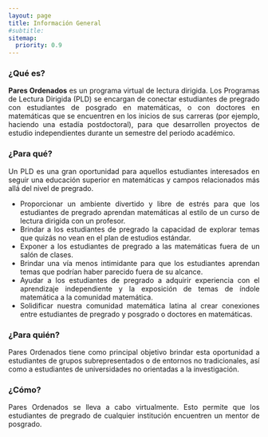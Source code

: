 ```yaml
---
layout: page
title: Información General
#subtitle:
sitemap:
  priority: 0.9
---
```

<!--<img src="{{ '/assets/img/icons8-abscissa-50.png' | prepend: site.baseurl }}" id="about-img">
<div id="describe-text">
	<p>A simple, minimal Jekyll theme for a personal web page and blog, focusing on white space and readability</p>
	<p>Fork and use the theme from the <strong> <a href="https://github.com/knhash/Pudhina"> repository</a> </strong></p>
</div>-->	

### ¿Qué es?
<div style="text-align: justify">
<p>
<strong>Pares Ordenados</strong> es un programa virtual de lectura dirigida. Los Programas de Lectura Dirigida (PLD) se encargan de conectar estudiantes de pregrado con estudiantes de posgrado en matemáticas, o con doctores en matemáticas que se encuentren en los inicios de sus carreras (por ejemplo, haciendo una estadía postdoctoral), para que desarrollen proyectos de estudio independientes durante un semestre del periodo académico.
</p>
</div>
<!--
<div style="text-align: justify">
<p>
La primera versión de estos programas fue creada por un grupo de estudiantes de posgrado de la Universidad de Chicago en el 2003, ver <a href="https://blogs.ams.org/matheducation/2015/06/20/we-started-a-directed-reading-program-and-so-can-you/">AMS Blogs on Teaching and Learning Mathematics</a>. En inglés reciben el nombre de Directed Reading Programs (DRP). En la actualidad existen muchos PLD en Estados Unidos. Mark Behrens, Moon Duchin, Kathryn Mann, Candice Price, Felipe Ramirez, Gigliola Staffilani y Bena Tshishiku iniciaron la DRP Network (Red de PLD). Mann y Tshishiku crearon un sitio web que compila información y recursos sobre los PLD, ver <a href="https://sites.google.com/view/drp-network/home?authuser=0">DRP Network</a>. En 2019, la psicóloga social de la Universidad de California, Berkeley, <a href="https://psychology.berkeley.edu/people/ozlem-ayduk">Ozlem Ayduk</a> realizó encuestas y entrevistas a los mentores y aprendices de un PLD para estudiar cómo estos programas contribuyen con la experiencia y formación de la identidad de los aprendices como estudiantes de matemáticas. Resultados de las <a href="https://drive.google.com/file/d/1v0T0f9Gw_-T1elHPvUl6PhQWn2g_pCD3/view">encuestas</a> y las <a href="https://drive.google.com/file/d/1NNcSrwUe9fBgF5yCh_x0Rk7EZUjR8A27/view">entrevistas</a>.
</p>
</div>-->

### ¿Para qué?
<div style="text-align: justify">
<p>
Un PLD es una gran oportunidad para aquellos estudiantes interesados en seguir una educación superior en matemáticas y campos relacionados más allá del nivel de pregrado.
<ul>
<li>Proporcionar un ambiente divertido y libre de estrés para que los estudiantes de pregrado aprendan matemáticas al estilo de un curso de lectura dirigida con un profesor.</li>

<li>Brindar a los estudiantes de pregrado la capacidad de explorar temas que quizás no vean en el plan de estudios estándar.</li>

<li>Exponer a los estudiantes de pregrado a las matemáticas fuera de un salón de clases.</li>

<li>Brindar una vía menos intimidante para que los estudiantes aprendan temas que podrían haber parecido fuera de su alcance.</li>

<li>Ayudar a los estudiantes de pregrado a adquirir experiencia con el aprendizaje independiente y la exposición de temas de índole matemática a la comunidad matemática.</li>

<li>Solidificar nuestra comunidad matemática latina al crear conexiones entre estudiantes de pregrado y posgrado o doctores en matemáticas.</li>
</ul>
</p>
</div>

### ¿Para quién?
<div style="text-align: justify">
<p>
Pares Ordenados tiene como principal objetivo brindar esta oportunidad a estudiantes de grupos subrepresentados o de entornos no tradicionales, así como a estudiantes de universidades no orientadas a la investigación. 
</p>
</div>

### ¿Cómo?
<div style="text-align: justify">
<p>
Pares Ordenados se lleva a cabo virtualmente. Esto permite que los estudiantes de pregrado de cualquier institución encuentren un mentor de posgrado.
</p>
</div>
